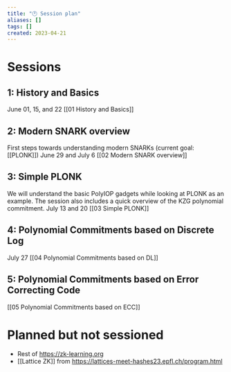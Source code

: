 ```yaml
---
title: "🕐 Session plan"
aliases: []
tags: []
created: 2023-04-21
---
```


# Sessions
## 1: History and Basics
June 01, 15, and 22
[[01 History and Basics]]

## 2: Modern SNARK overview
First steps towards understanding modern SNARKs (current goal: [[PLONK]])
June 29 and July 6
[[02 Modern SNARK overview]]

## 3: Simple PLONK
We will understand the basic PolyIOP gadgets while looking at PLONK as an example. The session also includes a quick overview of the KZG polynomial commitment. 
July 13 and 20
[[03 Simple PLONK]]

## 4: Polynomial Commitments based on Discrete Log
July 27
[[04 Polynomial Commitments based on DL]]

## 5: Polynomial Commitments based on Error Correcting Code
[[05 Polynomial Commitments based on ECC]]

# Planned but not sessioned
- Rest of https://zk-learning.org
- [[Lattice ZK]] from https://lattices-meet-hashes23.epfl.ch/program.html